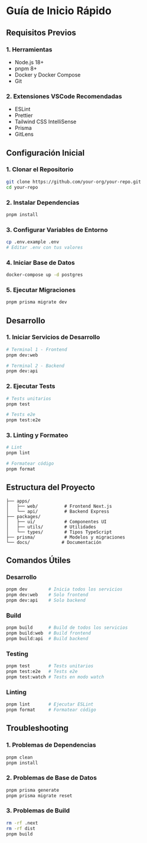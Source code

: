 # Guía de Inicio Rápido

## Requisitos Previos

### 1. Herramientas

- Node.js 18+
- pnpm 8+
- Docker y Docker Compose
- Git

### 2. Extensiones VSCode Recomendadas

- ESLint
- Prettier
- Tailwind CSS IntelliSense
- Prisma
- GitLens

## Configuración Inicial

### 1. Clonar el Repositorio

```bash
git clone https://github.com/your-org/your-repo.git
cd your-repo
```

### 2. Instalar Dependencias

```bash
pnpm install
```

### 3. Configurar Variables de Entorno

```bash
cp .env.example .env
# Editar .env con tus valores
```

### 4. Iniciar Base de Datos

```bash
docker-compose up -d postgres
```

### 5. Ejecutar Migraciones

```bash
pnpm prisma migrate dev
```

## Desarrollo

### 1. Iniciar Servicios de Desarrollo

```bash
# Terminal 1 - Frontend
pnpm dev:web

# Terminal 2 - Backend
pnpm dev:api
```

### 2. Ejecutar Tests

```bash
# Tests unitarios
pnpm test

# Tests e2e
pnpm test:e2e
```

### 3. Linting y Formateo

```bash
# Lint
pnpm lint

# Formatear código
pnpm format
```

## Estructura del Proyecto

```
├── apps/
│   ├── web/          # Frontend Next.js
│   └── api/          # Backend Express
├── packages/
│   ├── ui/           # Componentes UI
│   ├── utils/        # Utilidades
│   └── types/        # Tipos TypeScript
├── prisma/           # Modelos y migraciones
└── docs/            # Documentación
```

## Comandos Útiles

### Desarrollo

```bash
pnpm dev        # Inicia todos los servicios
pnpm dev:web    # Solo frontend
pnpm dev:api    # Solo backend
```

### Build

```bash
pnpm build      # Build de todos los servicios
pnpm build:web  # Build frontend
pnpm build:api  # Build backend
```

### Testing

```bash
pnpm test       # Tests unitarios
pnpm test:e2e   # Tests e2e
pnpm test:watch # Tests en modo watch
```

### Linting

```bash
pnpm lint       # Ejecutar ESLint
pnpm format     # Formatear código
```

## Troubleshooting

### 1. Problemas de Dependencias

```bash
pnpm clean
pnpm install
```

### 2. Problemas de Base de Datos

```bash
pnpm prisma generate
pnpm prisma migrate reset
```

### 3. Problemas de Build

```bash
rm -rf .next
rm -rf dist
pnpm build
```
